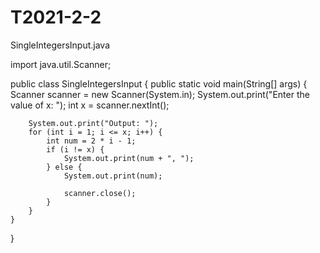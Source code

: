 # T2021-2-2

SingleIntegersInput.java

import java.util.Scanner;

public class SingleIntegersInput {
    public static void main(String[] args) {
        Scanner scanner = new Scanner(System.in);
        System.out.print("Enter the value of x: ");
        int x = scanner.nextInt();

        System.out.print("Output: ");
        for (int i = 1; i <= x; i++) {
            int num = 2 * i - 1;
            if (i != x) {
                System.out.print(num + ", ");
            } else {
                System.out.print(num);
                
                scanner.close();
            }
        }
    }
}
